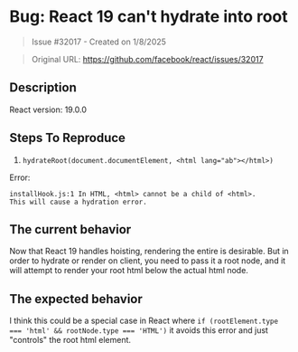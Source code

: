 # Bug: React 19 can't hydrate into root <html>

> Issue #32017 - Created on 1/8/2025

> Original URL: https://github.com/facebook/react/issues/32017

## Description

React version: 19.0.0

## Steps To Reproduce

1. `hydrateRoot(document.documentElement, <html lang="ab"></html>)`

Error:

```
installHook.js:1 In HTML, <html> cannot be a child of <html>.
This will cause a hydration error.
```

## The current behavior

Now that React 19 handles hoisting, rendering the entire <html> is desirable. But in order to hydrate or render on client, you need to pass it a root node, and it will attempt to render your root html below the actual html node. 


## The expected behavior

I think this could be a special case in React where `if (rootElement.type === 'html' && rootNode.type === 'HTML')` it avoids this error and just "controls" the root html element.

